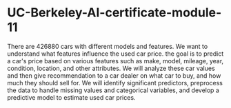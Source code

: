 # UC-Berkeley-AI-certificate-module-11
There are 426880 cars with different models and features. We want to understand what features influence the used car price. the goal is to predict a car's price based on various features such as make, model, mileage, year, condition, location, and other attributes. We will analyze these car values and then give recommendation to a car dealer on what car to buy, and how much they should sell for. We will identify significant predictors, preprocess the data to handle missing values and categorical variables, and develop a predictive model to estimate used car prices.
